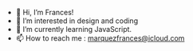 - 👋 Hi, I’m Frances!
- 👀 I’m interested in design and coding
- 🌱 I’m currently learning JavaScript.
- 📫 How to reach me : marquezfrances@icloud.com

<!---
fmarque/fmarque is a ✨ special ✨ repository because its `README.md` (this file) appears on your GitHub profile.
You can click the Preview link to take a look at your changes.
--->
